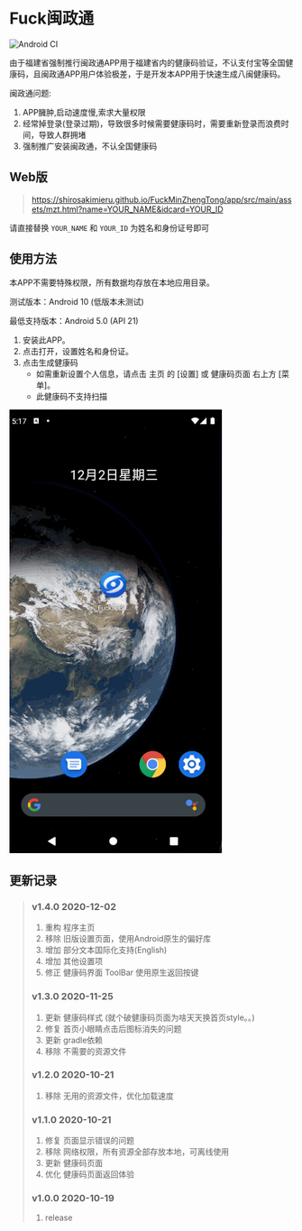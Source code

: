 # Fuck闽政通

![Android CI](https://github.com/ShirosakiMieru/FuckMinZhengTong/workflows/Android%20CI/badge.svg)

由于福建省强制推行闽政通APP用于福建省内的健康码验证，不认支付宝等全国健康码，且闽政通APP用户体验极差，于是开发本APP用于快速生成八闽健康码。

闽政通问题:

1. APP臃肿,启动速度慢,索求大量权限
2. 经常掉登录(登录过期)，导致很多时候需要健康码时，需要重新登录而浪费时间，导致人群拥堵
3. 强制推广安装闽政通，不认全国健康码


## Web版

> https://shirosakimieru.github.io/FuckMinZhengTong/app/src/main/assets/mzt.html?name=YOUR_NAME&idcard=YOUR_ID

请直接替换 ``YOUR_NAME`` 和 ``YOUR_ID`` 为姓名和身份证号即可

## 使用方法

本APP不需要特殊权限，所有数据均存放在本地应用目录。

测试版本：Android 10 (低版本未测试)

最低支持版本：Android 5.0 (API 21)

1. 安装此APP。
2. 点击打开，设置姓名和身份证。
3. 点击生成健康码
    * 如需重新设置个人信息，请点击 主页 的 [设置] 或 健康码页面 右上方 [菜单]。
    * 此健康码不支持扫描

![demo](./img1.gif)


## 更新记录

> ### v1.4.0 2020-12-02
> 1. 重构 程序主页
> 2. 移除 旧版设置页面，使用Android原生的偏好库
> 3. 增加 部分文本国际化支持(English)
> 4. 增加 其他设置项
> 5. 修正 健康码界面 ToolBar 使用原生返回按键
> ### v1.3.0 2020-11-25
> 1. 更新 健康码样式 (就个破健康码页面为啥天天换首页style。。)
> 2. 修复 首页小眼睛点击后图标消失的问题
> 3. 更新 gradle依赖
> 4. 移除 不需要的资源文件
> ### v1.2.0 2020-10-21
> 1. 移除 无用的资源文件，优化加载速度
> ### v1.1.0 2020-10-21
> 1. 修复 页面显示错误的问题
> 2. 移除 网络权限，所有资源全部存放本地，可离线使用
> 3. 更新 健康码页面
> 4. 优化 健康码页面返回体验
> ### v1.0.0 2020-10-19
> 1. release
